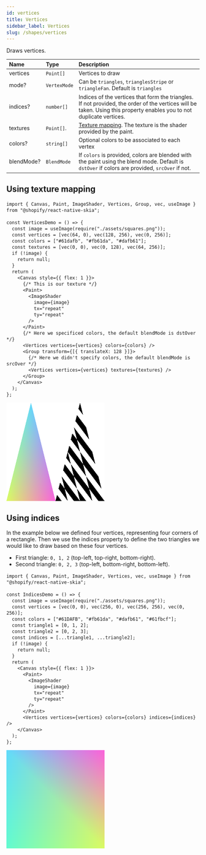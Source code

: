 ```yaml
---
id: vertices
title: Vertices
sidebar_label: Vertices
slug: /shapes/vertices
---
```


Draws vertices.

| Name       | Type         | Description              |
| :--------- | :----------- | :----------------------- |
| vertices   | `Point[]`    | Vertices to draw |
| mode?      | `VertexMode` | Can be `triangles`, `trianglesStripe` or `triangleFan`. Default is `triangles` |
| indices?   | `number[]`   | Indices of the vertices that form the triangles. If not provided, the order of the vertices will be taken. Using this property enables you to not duplicate vertices. |
| textures   | `Point[]`.   | [Texture mapping](https://en.wikipedia.org/wiki/Texture_mapping). The texture is the shader provided by the paint. |
| colors?    | `string[]`   | Optional colors to be associated to each vertex |
| blendMode? | `BlendMode`  | If `colors` is provided, colors are blended with the paint using the blend mode. Default is `dstOver` if colors are provided, `srcOver` if not. |

## Using texture mapping

```tsx twoslash
import { Canvas, Paint, ImageShader, Vertices, Group, vec, useImage } from "@shopify/react-native-skia";

const VerticesDemo = () => {
  const image = useImage(require("./assets/squares.png"));
  const vertices = [vec(64, 0), vec(128, 256), vec(0, 256)];
  const colors = ["#61dafb", "#fb61da", "#dafb61"];
  const textures = [vec(0, 0), vec(0, 128), vec(64, 256)];
  if (!image) {
    return null;
  }
  return (
    <Canvas style={{ flex: 1 }}>
      {/* This is our texture */}
      <Paint>
        <ImageShader
          image={image}
          tx="repeat"
          ty="repeat"
        />
      </Paint>
      {/* Here we specificed colors, the default blendMode is dstOver */}
      <Vertices vertices={vertices} colors={colors} />
      <Group transform={[{ translateX: 128 }]}>
        {/* Here we didn't specify colors, the default blendMode is srcOver */}
        <Vertices vertices={vertices} textures={textures} />
      </Group>
    </Canvas>
  );
};
```

![Texture Mapping](assets/vertices/textureMapping.png)

## Using indices

In the example below we defined four vertices, representing four corners of a rectangle.
Then we use the indices property to define the two triangles we would like to draw based on these four vertices.
* First triangle: `0, 1, 2` (top-left, top-right, bottom-right).
* Second triangle: `0, 2, 3` (top-left, bottom-right, bottom-left).

```tsx twoslash
import { Canvas, Paint, ImageShader, Vertices, vec, useImage } from "@shopify/react-native-skia";

const IndicesDemo = () => {
  const image = useImage(require("./assets/squares.png"));
  const vertices = [vec(0, 0), vec(256, 0), vec(256, 256), vec(0, 256)];
  const colors = ["#61DAFB", "#fb61da", "#dafb61", "#61fbcf"];
  const triangle1 = [0, 1, 2];
  const triangle2 = [0, 2, 3];
  const indices = [...triangle1, ...triangle2];
  if (!image) {
    return null;
  }
  return (
    <Canvas style={{ flex: 1 }}>
      <Paint>
        <ImageShader
          image={image}
          tx="repeat"
          ty="repeat"
        />
      </Paint>
      <Vertices vertices={vertices} colors={colors} indices={indices} />
    </Canvas>
  );
};
```

![Indices](assets/vertices/indices.png)